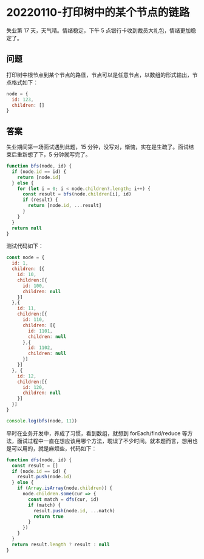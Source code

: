 # 20220110-打印树中的某个节点的链路

失业第 17 天，天气晴。情绪稳定，下午 5 点银行卡收到裁员大礼包，情绪更加稳定了。

## 问题

打印树中根节点到某个节点的路径，节点可以是任意节点，以数组的形式输出，节点格式如下：

```JavaScript
node = {
  id: 123,
  children: []
}
```
## 答案

失业期间第一场面试遇到此题，15 分钟，没写对，惭愧，实在是生疏了。面试结束后重新想了下，5 分钟就写完了。

```JavaScript
function bfs(node, id) {
  if (node.id == id) {
    return [node.id]
  } else {
    for (let i = 0; i < node.children?.length; i++) {
      const result = bfs(node.children[i], id) 
      if (result) {
        return [node.id, ...result]
      }
    }
  }
  return null
}
```

测试代码如下：

```JavaScript
const node = {
  id: 1,
  children: [{
    id: 10,
    children:[{
      id: 100,
      children: null
    }]
  },{
    id: 11,
    children:[{
      id: 110,
      children: [{
        id: 1101,
        children: null
      },{
        id: 1102,
        children: null
      }]
    }]
  }, {
    id: 12,
    children:[{
      id: 120,
      children: null
    }]
  }]
}

console.log(bfs(node, 11))
```

平时在业务开发中，养成了习惯，看到数组，就想到 forEach/find/reduce 等方法，面试过程中一直在想应该用哪个方法，耽误了不少时间。就本题而言，想用也是可以用的，就是麻烦些，代码如下：

```JavaScript
function dfs(node, id) {
  const result = []
  if (node.id == id) {
    result.push(node.id)
  } else {
    if (Array.isArray(node.children)) {
      node.children.some(cur => {
        const match = dfs(cur, id)
        if (match) {
          result.push(node.id, ...match)
          return true
        }
      })
    }
  }
  return result.length ? result : null
}
```















